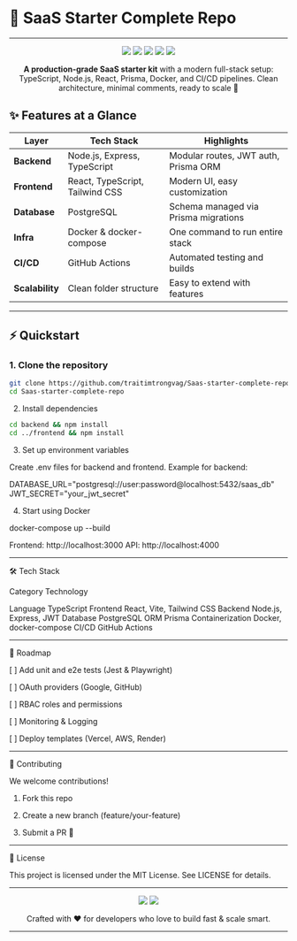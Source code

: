 # 🚀 SaaS Starter Complete Repo
---
<p align="center">
  <img src="https://img.shields.io/badge/TypeScript-Ready-blue?style=for-the-badge&logo=typescript" />
  <img src="https://img.shields.io/badge/React-Frontend-61DAFB?style=for-the-badge&logo=react" />
  <img src="https://img.shields.io/badge/Node.js-Backend-339933?style=for-the-badge&logo=node.js" />
  <img src="https://img.shields.io/badge/PostgreSQL-DB-4169E1?style=for-the-badge&logo=postgresql" />
  <img src="https://img.shields.io/badge/Prisma-ORM-2D3748?style=for-the-badge&logo=prisma" />
</p>

<p align="center">
  <b>A production-grade SaaS starter kit</b> with a modern full-stack setup: TypeScript, Node.js, React, Prisma, Docker, and CI/CD pipelines.  
  Clean architecture, minimal comments, ready to scale 🚀
</p>


## ✨ Features at a Glance

| Layer            | Tech Stack                                   | Highlights                                         |
|------------------|--------------------------------------------|--------------------------------------------------|
| **Backend**      | Node.js, Express, TypeScript                | Modular routes, JWT auth, Prisma ORM             |
| **Frontend**     | React, TypeScript, Tailwind CSS             | Modern UI, easy customization                    |
| **Database**     | PostgreSQL                                  | Schema managed via Prisma migrations             |
| **Infra**        | Docker & docker-compose                     | One command to run entire stack                  |
| **CI/CD**        | GitHub Actions                              | Automated testing and builds                     |
| **Scalability**  | Clean folder structure                      | Easy to extend with features                     |

---


## ⚡️ Quickstart

### 1. Clone the repository
```bash
git clone https://github.com/traitimtrongvag/Saas-starter-complete-repo.git
cd Saas-starter-complete-repo
```
2. Install dependencies
```bash
cd backend && npm install
cd ../frontend && npm install
```
3. Set up environment variables

Create .env files for backend and frontend.
Example for backend:

DATABASE_URL="postgresql://user:password@localhost:5432/saas_db"
JWT_SECRET="your_jwt_secret"

4. Start using Docker

docker-compose up --build

Frontend: http://localhost:3000
API: http://localhost:4000

---

🛠 Tech Stack

Category	Technology

Language	TypeScript
Frontend	React, Vite, Tailwind CSS
Backend	Node.js, Express, JWT
Database	PostgreSQL
ORM	Prisma
Containerization	Docker, docker-compose
CI/CD	GitHub Actions



---

🚧 Roadmap

[ ] Add unit and e2e tests (Jest & Playwright)

[ ] OAuth providers (Google, GitHub)

[ ] RBAC roles and permissions

[ ] Monitoring & Logging

[ ] Deploy templates (Vercel, AWS, Render)



---

🤝 Contributing

We welcome contributions!

1. Fork this repo


2. Create a new branch (feature/your-feature)


3. Submit a PR 🚀




---

📜 License

This project is licensed under the MIT License.
See LICENSE for details.


---

<p align="center">
  <img src="https://img.shields.io/github/stars/traitimtrongvag/Saas-starter-complete-repo?style=for-the-badge" />
  <img src="https://img.shields.io/github/forks/traitimtrongvag/Saas-starter-complete-repo?style=for-the-badge" />
</p><p align="center">
  Crafted with ❤️ for developers who love to build fast & scale smart.
</p>

---
